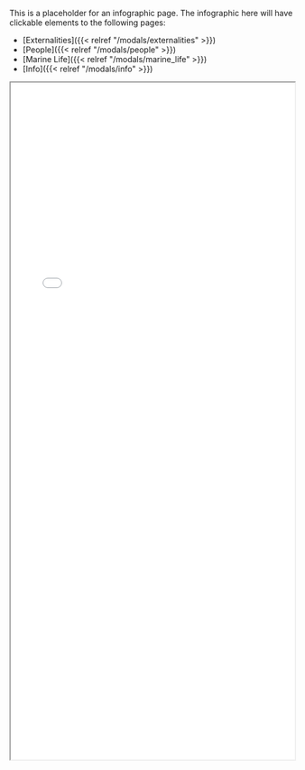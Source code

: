 
This is a placeholder for an infographic page.
The infographic here will have clickable elements to the following pages:

 - [Externalities]({{< relref "/modals/externalities" >}})
 - [People]({{< relref "/modals/people" >}})
 - [Marine Life]({{< relref "/modals/marine_life" >}})
 - [Info]({{< relref "/modals/info" >}})

 <iframe src="../../svg/people.svg" width=100% height=1200>
